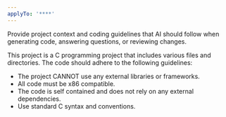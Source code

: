 ```yaml
---
applyTo: '****'
---
```

Provide project context and coding guidelines that AI should follow when generating code, answering questions, or reviewing changes.

This project is a C programming project that includes various files and directories. The code should adhere to the following guidelines:
- The project CANNOT use any external libraries or frameworks.
- All code must be x86 compatible.
- The code is self contained and does not rely on any external dependencies.
- Use standard C syntax and conventions.
